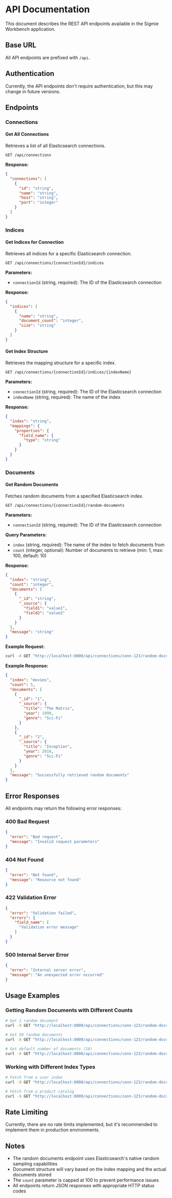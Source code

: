 # API Documentation

This document describes the REST API endpoints available in the Sigmie Workbench application.

## Base URL

All API endpoints are prefixed with `/api`.

## Authentication

Currently, the API endpoints don't require authentication, but this may change in future versions.

## Endpoints

### Connections

#### Get All Connections

Retrieves a list of all Elasticsearch connections.

```http
GET /api/connections
```

**Response:**
```json
{
  "connections": [
    {
      "id": "string",
      "name": "string",
      "host": "string",
      "port": "integer"
    }
  ]
}
```

### Indices

#### Get Indices for Connection

Retrieves all indices for a specific Elasticsearch connection.

```http
GET /api/connections/{connectionId}/indices
```

**Parameters:**
- `connectionId` (string, required): The ID of the Elasticsearch connection

**Response:**
```json
{
  "indices": [
    {
      "name": "string",
      "document_count": "integer",
      "size": "string"
    }
  ]
}
```

#### Get Index Structure

Retrieves the mapping structure for a specific index.

```http
GET /api/connections/{connectionId}/indices/{indexName}
```

**Parameters:**
- `connectionId` (string, required): The ID of the Elasticsearch connection
- `indexName` (string, required): The name of the index

**Response:**
```json
{
  "index": "string",
  "mappings": {
    "properties": {
      "field_name": {
        "type": "string"
      }
    }
  }
}
```

### Documents

#### Get Random Documents

Fetches random documents from a specified Elasticsearch index.

```http
GET /api/connections/{connectionId}/random-documents
```

**Parameters:**
- `connectionId` (string, required): The ID of the Elasticsearch connection

**Query Parameters:**
- `index` (string, required): The name of the index to fetch documents from
- `count` (integer, optional): Number of documents to retrieve (min: 1, max: 100, default: 10)

**Response:**
```json
{
  "index": "string",
  "count": "integer",
  "documents": [
    {
      "_id": "string",
      "_source": {
        "field1": "value1",
        "field2": "value2"
      }
    }
  ],
  "message": "string"
}
```

**Example Request:**
```bash
curl -X GET "http://localhost:8000/api/connections/conn-123/random-documents?index=movies&count=5"
```

**Example Response:**
```json
{
  "index": "movies",
  "count": 5,
  "documents": [
    {
      "_id": "1",
      "_source": {
        "title": "The Matrix",
        "year": 1999,
        "genre": "Sci-Fi"
      }
    },
    {
      "_id": "2",
      "_source": {
        "title": "Inception",
        "year": 2010,
        "genre": "Sci-Fi"
      }
    }
  ],
  "message": "Successfully retrieved random documents"
}
```

## Error Responses

All endpoints may return the following error responses:

### 400 Bad Request
```json
{
  "error": "Bad request",
  "message": "Invalid request parameters"
}
```

### 404 Not Found
```json
{
  "error": "Not found",
  "message": "Resource not found"
}
```

### 422 Validation Error
```json
{
  "error": "Validation failed",
  "errors": {
    "field_name": [
      "Validation error message"
    ]
  }
}
```

### 500 Internal Server Error
```json
{
  "error": "Internal server error",
  "message": "An unexpected error occurred"
}
```

## Usage Examples

### Getting Random Documents with Different Counts

```bash
# Get 1 random document
curl -X GET "http://localhost:8000/api/connections/conn-123/random-documents?index=products&count=1"

# Get 50 random documents
curl -X GET "http://localhost:8000/api/connections/conn-123/random-documents?index=logs&count=50"

# Get default number of documents (10)
curl -X GET "http://localhost:8000/api/connections/conn-123/random-documents?index=users"
```

### Working with Different Index Types

```bash
# Fetch from a user index
curl -X GET "http://localhost:8000/api/connections/conn-123/random-documents?index=users&count=10"

# Fetch from a product catalog
curl -X GET "http://localhost:8000/api/connections/conn-123/random-documents?index=product_catalog&count=25"
```

## Rate Limiting

Currently, there are no rate limits implemented, but it's recommended to implement them in production environments.

## Notes

- The random documents endpoint uses Elasticsearch's native random sampling capabilities
- Document structure will vary based on the index mapping and the actual documents stored
- The `count` parameter is capped at 100 to prevent performance issues
- All endpoints return JSON responses with appropriate HTTP status codes
